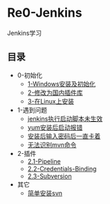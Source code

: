 # Re0-Jenkins
Jenkins学习
## 目录
- 0-初始化
	- [1-Windows安装及初始化](/0-初始化/1-Windows安装及初始化.md)
	- [2-修改为国内插件库](/0-初始化/2-修改为国内插件库.md)
	- [3-在Linux上安装](/0-初始化/3-在Linux上安装.md)
- 1-遇到问题
	- [jenkins执行启动脚本未生效](/1-遇到问题/jenkins执行启动脚本未生效.md)
	- [yum安装后启动报错](/1-遇到问题/yum安装后启动报错.md)
	- [安装后输入密码后一直卡着](/1-遇到问题/安装后输入密码后一直卡着.md)
	- [无法识别mvn命令](/1-遇到问题/无法识别mvn命令.md)
- 2-插件
	- [2.1-Pipeline](/2-插件/2.1-Pipeline.md)
	- [2.2-Credentials-Binding](/2-插件/2.2-Credentials-Binding.md)
	- [2.3-Subversion](/2-插件/2.3-Subversion.md)
- 其它
	- [简单安装svn](/其它/简单安装svn.md)
